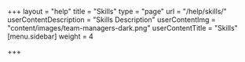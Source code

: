 +++
layout = "help"
title = "Skills"
type = "page"
url = "/help/skills/"
userContentDescription = "Skills Description"
userContentImg = "content/images/team-managers-dark.png"
userContentTitle = "Skills"
[menu.sidebar]
weight = 4

+++

